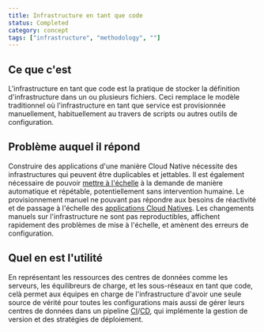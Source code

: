 ```yaml
---
title: Infrastructure en tant que code
status: Completed
category: concept
tags: ["infrastructure", "methodology", ""]
---
```


## Ce que c'est

L'infrastructure en tant que code est la pratique de stocker la définition d'infrastructure dans un ou plusieurs fichiers.
Ceci remplace le modèle traditionnel où l'infrastructure en tant que service est provisionnée manuellement,
habituellement au travers de scripts ou autres outils de configuration.

## Problème auquel il répond

Construire des applications d'une manière Cloud Native nécessite des infrastructures qui peuvent être duplicables et jettables.
Il est également nécessaire de pouvoir [mettre à l'échelle](/fr/scalability/) à la demande de manière automatique et répétable, potentiellement sans intervention humaine.
Le provisionnement manuel ne pouvant pas répondre aux besoins de réactivité et de passage à l'échelle des [applications Cloud Natives](/fr/cloud-native-apps/).
Les changements manuels sur l'infrastructure ne sont pas reproductibles, affichent rapidement des problèmes de mise à l'échelle, et amènent des erreurs de configuration.

## Quel en est l'utilité

En représentant les ressources des centres de données comme les serveurs, les équilibreurs de charge, et les sous-réseaux en tant que code, celà permet aux équipes en charge de l'infrastructure d'avoir une seule source de vérité pour toutes les configurations mais aussi de gérer leurs centres de données dans un pipeline [CI](/continuous-integration/)/[CD](/continuous-delivery/), qui implémente la gestion de version et des stratégies de déploiement.
